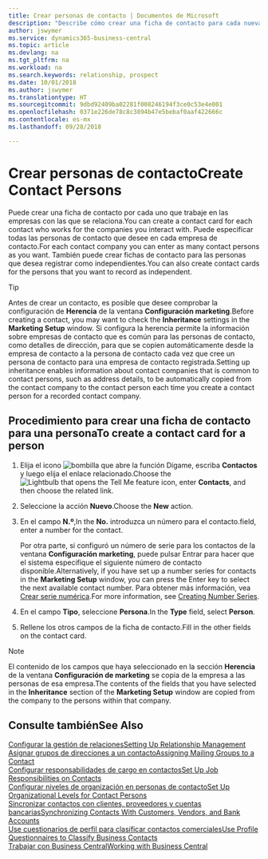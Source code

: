 ```yaml
---
title: Crear personas de contacto | Documentos de Microsoft
description: "Describe cómo crear una ficha de contacto para cada nueva persona o cliente potencial con el que interactúe o tenga una relación de negocio."
author: jswymer
ms.service: dynamics365-business-central
ms.topic: article
ms.devlang: na
ms.tgt_pltfrm: na
ms.workload: na
ms.search.keywords: relationship, prospect
ms.date: 10/01/2018
ms.author: jswymer
ms.translationtype: HT
ms.sourcegitcommit: 9dbd92409ba02281f008246194f3ce0c53e4e001
ms.openlocfilehash: 0371e226de78c8c3894b47e5bebaf0aaf422666c
ms.contentlocale: es-mx
ms.lasthandoff: 09/28/2018

---
```

# <a name="create-contact-persons"></a><span data-ttu-id="d2084-103">Crear personas de contacto</span><span class="sxs-lookup"><span data-stu-id="d2084-103">Create Contact Persons</span></span>
<span data-ttu-id="d2084-104">Puede crear una ficha de contacto por cada uno que trabaje en las empresas con las que se relaciona.</span><span class="sxs-lookup"><span data-stu-id="d2084-104">You can create a contact card for each contact who works for the companies you interact with.</span></span> <span data-ttu-id="d2084-105">Puede especificar todas las personas de contacto que desee en cada empresa de contacto.</span><span class="sxs-lookup"><span data-stu-id="d2084-105">For each contact company you can enter as many contact persons as you want.</span></span> <span data-ttu-id="d2084-106">También puede crear fichas de contacto para las personas que desea registrar como independientes.</span><span class="sxs-lookup"><span data-stu-id="d2084-106">You can also create contact cards for the persons that you want to record as independent.</span></span>

> [!TIP]  
>   <span data-ttu-id="d2084-107">Antes de crear un contacto, es posible que desee comprobar la configuración de **Herencia** de la ventana **Configuración marketing**.</span><span class="sxs-lookup"><span data-stu-id="d2084-107">Before creating a contact, you may want to check the **Inheritance** settings in the **Marketing Setup** window.</span></span> <span data-ttu-id="d2084-108">Si configura la herencia permite la información sobre empresas de contacto que es común para las personas de contacto, como detalles de dirección, para que se copien automáticamente desde la empresa de contacto a la persona de contacto cada vez que cree un persona de contacto para una empresa de contacto registrada.</span><span class="sxs-lookup"><span data-stu-id="d2084-108">Setting up inheritance enables information about contact companies that is common to contact persons, such as address details, to be automatically copied from the contact company to the contact person each time you create a contact person for a recorded contact company.</span></span>

## <a name="to-create-a-contact-card-for-a-person"></a><span data-ttu-id="d2084-109">Procedimiento para crear una ficha de contacto para una persona</span><span class="sxs-lookup"><span data-stu-id="d2084-109">To create a contact card for a person</span></span>
1. <span data-ttu-id="d2084-110">Elija el icono ![bombilla que abre la función Dígame](media/ui-search/search_small.png "Dígame que desea hacer"), escriba **Contactos** y luego elija el enlace relacionado.</span><span class="sxs-lookup"><span data-stu-id="d2084-110">Choose the ![Lightbulb that opens the Tell Me feature](media/ui-search/search_small.png "Tell me what you want to do") icon, enter **Contacts**, and then choose the related link.</span></span>
2. <span data-ttu-id="d2084-111">Seleccione la acción **Nuevo**.</span><span class="sxs-lookup"><span data-stu-id="d2084-111">Choose the **New** action.</span></span>
3. <span data-ttu-id="d2084-112">En el campo **N.º**,</span><span class="sxs-lookup"><span data-stu-id="d2084-112">In the **No.**</span></span> <span data-ttu-id="d2084-113">introduzca un número para el contacto.</span><span class="sxs-lookup"><span data-stu-id="d2084-113">field, enter a number for the contact.</span></span>

    <span data-ttu-id="d2084-114">Por otra parte, si configuró un número de serie para los contactos de la ventana **Configuración marketing**, puede pulsar Entrar para hacer que el sistema especifique el siguiente número de contacto disponible.</span><span class="sxs-lookup"><span data-stu-id="d2084-114">Alternatively, if you have set up a number series for contacts in the **Marketing Setup** window, you can press the Enter key to select the next available contact number.</span></span> <span data-ttu-id="d2084-115">Para obtener más información, vea [Crear serie numérica](ui-create-number-series.md).</span><span class="sxs-lookup"><span data-stu-id="d2084-115">For more information, see [Creating Number Series](ui-create-number-series.md).</span></span>
4. <span data-ttu-id="d2084-116">En el campo **Tipo**, seleccione **Persona**.</span><span class="sxs-lookup"><span data-stu-id="d2084-116">In the **Type** field, select **Person**.</span></span>
5. <span data-ttu-id="d2084-117">Rellene los otros campos de la ficha de contacto.</span><span class="sxs-lookup"><span data-stu-id="d2084-117">Fill in the other fields on the contact card.</span></span>

> [!NOTE]  
>   <span data-ttu-id="d2084-118">El contenido de los campos que haya seleccionado en la sección **Herencia** de la ventana **Configuración de marketing** se copia de la empresa a las personas de esa empresa.</span><span class="sxs-lookup"><span data-stu-id="d2084-118">The contents of the fields that you have selected in the **Inheritance** section of the **Marketing Setup** window are copied from the company to the persons within that company.</span></span>

## <a name="see-also"></a><span data-ttu-id="d2084-119">Consulte también</span><span class="sxs-lookup"><span data-stu-id="d2084-119">See Also</span></span>
[<span data-ttu-id="d2084-120">Configurar la gestión de relaciones</span><span class="sxs-lookup"><span data-stu-id="d2084-120">Setting Up Relationship Management</span></span>](marketing-setup-marketing.md)  
[<span data-ttu-id="d2084-121">Asignar grupos de direcciones a un contacto</span><span class="sxs-lookup"><span data-stu-id="d2084-121">Assigning Mailing Groups to a Contact</span></span>](marketing-mailing-groups.md#AssignMailGroupContact)  
[<span data-ttu-id="d2084-122">Configurar responsabilidades de cargo en contactos</span><span class="sxs-lookup"><span data-stu-id="d2084-122">Set Up Job Responsibilities on Contacts</span></span>](marketing-job-responsibilities.md)  
[<span data-ttu-id="d2084-123">Configurar niveles de organización en personas de contacto</span><span class="sxs-lookup"><span data-stu-id="d2084-123">Set Up Organizational Levels for Contact Persons</span></span>](marketing-organizational-levels.md)  
[<span data-ttu-id="d2084-124">Sincronizar contactos con clientes, proveedores y cuentas bancarias</span><span class="sxs-lookup"><span data-stu-id="d2084-124">Synchronizing Contacts With Customers, Vendors, and Bank Accounts</span></span>](marketing-synchronize-contacts-customers-vendors-bank-accounts.md)  
[<span data-ttu-id="d2084-125">Use cuestionarios de perfil para clasificar contactos comerciales</span><span class="sxs-lookup"><span data-stu-id="d2084-125">Use Profile Questionnaires to Classify Business Contacts</span></span>](marketing-create-contact-profile-questionnaire.md)  
[<span data-ttu-id="d2084-126">Trabajar con Business Central</span><span class="sxs-lookup"><span data-stu-id="d2084-126">Working with Business Central</span></span>](ui-work-product.md)  

